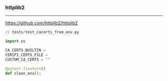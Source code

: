 ### httplib2
---
https://github.com/httplib2/httplib2

```py
// tests/test_cacerts_from_env.py

import os

CA_CERTS_BUILTIN = 
CERIFI_CERTS_FILE = 
CUSTOM_CA_CERTS = ""

@pytest.fixuture()
def clean_env():



```

```
```

```
```


